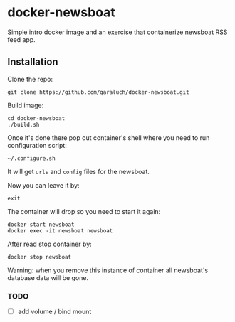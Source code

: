 # docker-newsboat

Simple intro docker image and an exercise that containerize newsboat RSS feed app.

## Installation

Clone the repo:

```
git clone https://github.com/qaraluch/docker-newsboat.git
```

Build image:

```
cd docker-newsboat
./build.sh
```

Once it's done there pop out container's shell where you need to run configuration script:

```
~/.configure.sh
```

It will get `urls` and `config` files for the newsboat.

Now you can leave it by:

```
exit
```

The container will drop so you need to start it again:

```
docker start newsboat
docker exec -it newsboat newsboat
```

After read stop container by:

```
docker stop newsboat

```

Warning: when you remove this instance of container all newsboat's database data will be gone.

### TODO

- [ ] add volume / bind mount
